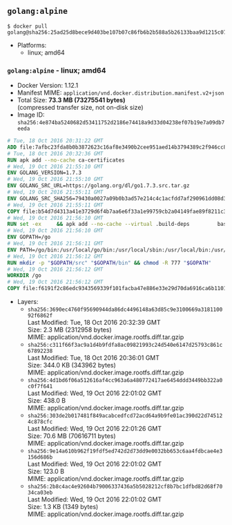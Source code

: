 ## `golang:alpine`

```console
$ docker pull golang@sha256:25ad25d8bece9d403be107b07c86fb6b2b588a5b26133baa9d1215c07bdbfa39
```

-	Platforms:
	-	linux; amd64

### `golang:alpine` - linux; amd64

-	Docker Version: 1.12.1
-	Manifest MIME: `application/vnd.docker.distribution.manifest.v2+json`
-	Total Size: **73.3 MB (73275541 bytes)**  
	(compressed transfer size, not on-disk size)
-	Image ID: `sha256:4e874ba5240682d53411752d2186e74418a9d33d04238ef07b19e7a09db7eeda`

```dockerfile
# Tue, 18 Oct 2016 20:31:22 GMT
ADD file:7afbc23fda8b0b3872623c16af8e3490b2cee951aed14b3794389c2f946cc8c7 in / 
# Tue, 18 Oct 2016 20:32:36 GMT
RUN apk add --no-cache ca-certificates
# Wed, 19 Oct 2016 21:55:10 GMT
ENV GOLANG_VERSION=1.7.3
# Wed, 19 Oct 2016 21:55:10 GMT
ENV GOLANG_SRC_URL=https://golang.org/dl/go1.7.3.src.tar.gz
# Wed, 19 Oct 2016 21:55:11 GMT
ENV GOLANG_SRC_SHA256=79430a0027a09b0b3ad57e214c4c1acfdd7af290961dd08d322818895af1ef44
# Wed, 19 Oct 2016 21:55:11 GMT
COPY file:b54d7d4313a41e3729d6f4b7aa6e6f33a1e99759cb2a04149fae89f8211c3a65 in / 
# Wed, 19 Oct 2016 21:56:10 GMT
RUN set -ex 	&& apk add --no-cache --virtual .build-deps 		bash 		gcc 		musl-dev 		openssl 		go 		&& export GOROOT_BOOTSTRAP="$(go env GOROOT)" 		&& wget -q "$GOLANG_SRC_URL" -O golang.tar.gz 	&& echo "$GOLANG_SRC_SHA256  golang.tar.gz" | sha256sum -c - 	&& tar -C /usr/local -xzf golang.tar.gz 	&& rm golang.tar.gz 	&& cd /usr/local/go/src 	&& patch -p2 -i /no-pic.patch 	&& ./make.bash 		&& rm -rf /*.patch 	&& apk del .build-deps
# Wed, 19 Oct 2016 21:56:10 GMT
ENV GOPATH=/go
# Wed, 19 Oct 2016 21:56:11 GMT
ENV PATH=/go/bin:/usr/local/go/bin:/usr/local/sbin:/usr/local/bin:/usr/sbin:/usr/bin:/sbin:/bin
# Wed, 19 Oct 2016 21:56:12 GMT
RUN mkdir -p "$GOPATH/src" "$GOPATH/bin" && chmod -R 777 "$GOPATH"
# Wed, 19 Oct 2016 21:56:12 GMT
WORKDIR /go
# Wed, 19 Oct 2016 21:56:12 GMT
COPY file:f6191f2c86edc9343569339f101facba47e886e33e29d70da6916ca6b1101a53 in /usr/local/bin/ 
```

-	Layers:
	-	`sha256:3690ec4760f95690944da86dc4496148a63d85c9e3100669a318110092f6862f`  
		Last Modified: Tue, 18 Oct 2016 20:32:39 GMT  
		Size: 2.3 MB (2312958 bytes)  
		MIME: application/vnd.docker.image.rootfs.diff.tar.gzip
	-	`sha256:c311f66f3ac9a1d4b9fdfa8ac09821993c24d540e6147d25793c861c67892238`  
		Last Modified: Tue, 18 Oct 2016 20:36:01 GMT  
		Size: 344.0 KB (343962 bytes)  
		MIME: application/vnd.docker.image.rootfs.diff.tar.gzip
	-	`sha256:4d1bd6f06a512616af4cc963a6a480772417ae6454ddd3449bb322a0c0f7f641`  
		Last Modified: Wed, 19 Oct 2016 22:01:02 GMT  
		Size: 438.0 B  
		MIME: application/vnd.docker.image.rootfs.diff.tar.gzip
	-	`sha256:303de2b017481f849acabcedfcd72acd64a9b9fe01ac390d22d745124c878cfc`  
		Last Modified: Wed, 19 Oct 2016 22:01:26 GMT  
		Size: 70.6 MB (70616711 bytes)  
		MIME: application/vnd.docker.image.rootfs.diff.tar.gzip
	-	`sha256:9e14a610b962f19fdf5ed742d2d73dd9e0032bb653c6aa4fdbcae4e3156d686b`  
		Last Modified: Wed, 19 Oct 2016 22:01:02 GMT  
		Size: 123.0 B  
		MIME: application/vnd.docker.image.rootfs.diff.tar.gzip
	-	`sha256:2b8c4ac4e92604b79006337436a5b5028212cf8b7bc1dfbd82d68f7034ca03eb`  
		Last Modified: Wed, 19 Oct 2016 22:01:02 GMT  
		Size: 1.3 KB (1349 bytes)  
		MIME: application/vnd.docker.image.rootfs.diff.tar.gzip
